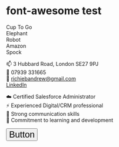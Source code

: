<link href="//netdna.bootstrapcdn.com/font-awesome/4.0.3/css/font-awesome.css" rel="stylesheet">

# font-awesome test

<i class="fa-thin fa-cup-togo"></i> Cup To Go  
<i class="fa-thin fa-elephant"></i> Elephant  
<i class="fa-solid fa-robot"></i> Robot  
<i class="fa-brands fa-amazon"></i> Amazon  
<i class="fa-regular fa-hand-spock"></i> Spock

📫 3 Hubbard Road, London SE27 9PJ  
🤙 07939 331665  
📨 [richiebandrew@gmail.com](mailto:richiebandrew@gmail.com)  
<i class="fa fa-linkedin-square" style="font-size:24px;color:black"></i> [LinkedIn](https://www.linkedin.com/in/richardandrew75/)

☁️ Certified Salesforce Administrator  
⚡ Experienced Digital/CRM professional  
👋 Strong communication skills  
🌱 Commitment to learning and development

<button style="font-size:24px">Button <i class="fa fa-linkedin-square"></i></button>
